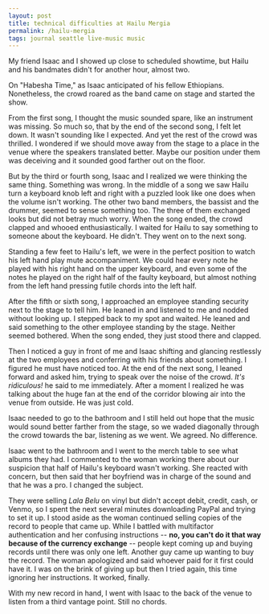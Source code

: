 ```yaml
---
layout: post
title: technical difficulties at Hailu Mergia
permalink: /hailu-mergia
tags: journal seattle live-music music
---
```


My friend Isaac and I showed up close to scheduled showtime, but Hailu and his bandmates didn't for another hour, almost two.
<!--more-->
On "Habesha Time," as Isaac anticipated of his fellow Ethiopians.
Nonetheless, the crowd roared as the band came on stage and started the show.

From the first song, I thought the music sounded spare, like an instrument was missing.
So much so, that by the end of the second song, I felt let down.
It wasn't sounding like I expected.
And yet the rest of the crowd was thrilled.
I wondered if we should move away from the stage to a place in the venue where the speakers translated better.
Maybe our position under them was deceiving and it sounded good farther out on the floor.

But by the third or fourth song, Isaac and I realized we were thinking the same thing.
Something was wrong.
In the middle of a song we saw Hailu turn a keyboard knob left and right with a puzzled look like one does when the volume isn't working.
The other two band members, the bassist and the drummer, seemed to sense something too.
The three of them exchanged looks but did not betray much worry.
When the song ended, the crowd clapped and whooed enthusiastically.
I waited for Hailu to say something to someone about the keyboard.
He didn't.
They went on to the next song.

Standing a few feet to Hailu's left, we were in the perfect position to watch his left hand play mute accompaniment.
We could hear every note he played with his right hand on the upper keyboard, and even some of the notes he played on the right half of the faulty keyboard, but almost nothing from the left hand pressing futile chords into the left half.

After the fifth or sixth song, I approached an employee standing security next to the stage to tell him.
He leaned in and listened to me and nodded without looking up.
I stepped back to my spot and waited.
He leaned and said something to the other employee standing by the stage.
Neither seemed bothered.
When the song ended, they just stood there and clapped.

Then I noticed a guy in front of me and Isaac shifting and glancing restlessly at the two employees and conferring with his friends about something.
I figured he must have noticed too.
At the end of the next song, I leaned forward and asked him, trying to speak over the noise of the crowd.
_It's ridiculous!_ he said to me immediately.
After a moment I realized he was talking about the huge fan at the end of the corridor blowing air into the venue from outside.
He was just cold.

Isaac needed to go to the bathroom and I still held out hope that the music would sound better farther from the stage, so we waded diagonally through the crowd towards the bar, listening as we went.
We agreed.
No difference.

Isaac went to the bathroom and I went to the merch table to see what albums they had.
I commented to the woman working there about our suspicion that half of Hailu's keyboard wasn't working.
She reacted with concern, but then said that her boyfriend was in charge of the sound and that he was a pro.
I changed the subject.

They were selling _Lala Belu_ on vinyl but didn't accept debit, credit, cash, or Venmo, so I spent the next several minutes downloading PayPal and trying to set it up.
I stood aside as the woman continued selling copies of the record to people that came up.
While I battled with multifactor authentication and her confusing instructions -- __no, you can't do it that way because of the currency exchange__ -- people kept coming up and buying records until there was only one left.
Another guy came up wanting to buy the record.
The woman apologized and said whoever paid for it first could have it.
I was on the brink of giving up but then I tried again, this time ignoring her instructions.
It worked, finally.

With my new record in hand, I went with Isaac to the back of the venue to listen from a third vantage point.
Still no chords.
